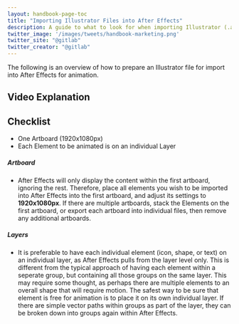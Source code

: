 ```yaml
---
layout: handbook-page-toc
title: "Importing Illustrator Files into After Effects"
description: A guide to what to look for when importing Illustrator (.ai) files into After Effects (.aep)
twitter_image: '/images/tweets/handbook-marketing.png'
twitter_site: "@gitlab"
twitter_creator: "@gitlab"
---
```


The following is an overview of how to prepare an Illustrator file for import into After Effects for animation. 

## Video Explanation

<figure class="video_container">
    </iframe src="https://www.youtube.com/embed/9IippiMo0-8" frameborder="0" allowfullscreen="true"> </iframe>
</figure>

## Checklist
* One Artboard (1920x1080px)
* Each Element to be animated is on an individual Layer


##### Artboard
*  After Effects will only display the content within the first artboard, ignoring the rest. Therefore, place all elements you wish to be imported into After Effects into the first artboard, and adjust its settings to **1920x1080px**. If there are multiple artboards, stack the Elements on the first artboard, or export each artboard into individual files, then remove any additional artboards.  

##### Layers
* It is preferable to have each individual element (icon, shape, or text) on an individual layer, as After Effects pulls from the layer level only. This is different from the typical approach of having each element within a seperate group, but containing all those groups on the same layer. This may require some thought, as perhaps there are multiple elements to an overall shape that will require motion. The safest way to be sure that element is free for animation is to place it on its own individual layer. If there are simple vector paths within groups as part of the layer, they can be broken down into groups again within After Effects. 
